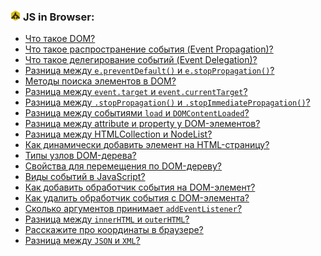 <h3>
  <img src="../assets/JSDom.png" width="16" height="16" />
  <span>JS in Browser:</span>
</h3>

- [Что такое DOM?](https://youtu.be/1eIRTdgzHtw?t=471)
- [Что такое распространение события (Event Propagation)?](https://youtu.be/1eIRTdgzHtw?t=522)
- [Что такое делегирование событий (Event Delegation)?](https://youtu.be/1eIRTdgzHtw?t=576)
- [Разница между `e.preventDefault()` и `e.stopPropagation()`?](https://youtu.be/CjdCxxqObaM?t=650)
- [Методы поиска элементов в DOM?](https://youtu.be/CjdCxxqObaM?t=678)
- [Разница между `event.target` и `event.currentTarget`?](https://youtu.be/kx3dR6ztICU?t=539)
- [Разница между `.stopPropagation()` и `.stopImmediatePropagation()`?](https://youtu.be/kx3dR6ztICU?t=580)
- [Разница между событиями `load` и `DOMContentLoaded`?](https://youtu.be/kx3dR6ztICU?t=627)
- [Разница между attribute и property у DOM-элементов?](https://youtu.be/IooJ3P2VUYs?t=659)
- [Разница между HTMLCollection и NodeList?](https://youtu.be/IooJ3P2VUYs?t=705)
- [Как динамически добавить элемент на HTML-страницу?](https://youtu.be/nvktMVFM0_M?t=551)
- [Типы узлов DOM-дерева?](https://youtu.be/7TvS0iKR3_c?t=201)
- [Свойства для перемещения по DOM-дереву?](https://youtu.be/7TvS0iKR3_c?t=245)
- [Виды событий в JavaScript?](https://youtu.be/7TvS0iKR3_c?t=318)
- [Как добавить обработчик события на DOM-элемент?](https://youtu.be/7TvS0iKR3_c?t=425)
- [Как удалить обработчик события с DOM-элемента?](https://youtu.be/7TvS0iKR3_c?t=505)
- [Сколько аргументов принимает `addEventListener`?](https://youtu.be/7TvS0iKR3_c?t=538)
- [Разница между `innerHTML` и `outerHTML`?](https://youtu.be/xZLxdts7ZW4?t=621)
- [Расскажите про координаты в браузере?](https://youtu.be/70VnuTXi4Wk?t=644)
- [Разница между `JSON` и `XML`?](https://youtu.be/XtQPrt8G0n8?t=28)
